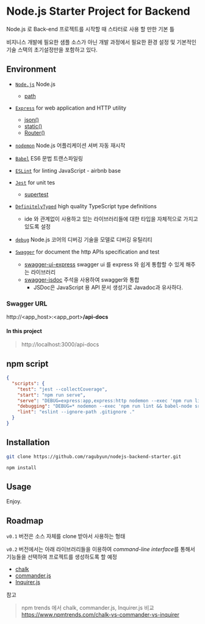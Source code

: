 # Node.js Starter Project for Backend

Node.js 로 Back-end 프로젝트를 시작할 때 스타터로 사용 할 만한 기본 틀

비지니스 개발에 필요한 샘플 소스가 아닌 개발 과정에서 필요한 환경 설정 및 기본적인 기술 스택의 초기설정만을 포함하고 있다. 

## Environment

- [`Node.js`]() Node.js
  - [path](https://nodejs.org/docs/latest-v10.x/api/path.html)
  
- [`Express`](https://expressjs.com/) for web application and HTTP utility
  - [json()](http://expressjs.com/ko/api.html#express.json)
  - [static()](http://expressjs.com/ko/api.html#express.static)
  - [Router()](http://expressjs.com/ko/api.html#express.router)
  
- [`nodemon`](https://github.com/remy/nodemon) Node.js 어플리케이션 셔버 자동 재시작 

- [`Babel`](https://babeljs.io/) ES6 문법 트랜스파일링

- [`ESLint`](https://eslint.org/) for linting JavaScript - airbnb base

- [`Jest`](https://jestjs.io/) for unit tes
  - [supertest](https://github.com/visionmedia/supertest)
  
- [`DefinitelyTyped`](http://definitelytyped.org/) high quality TypeScript type definitions
  - ide 와 관계없이 사용하고 있는 라이브러리들에 대한 타입을 자체적으로 가지고 있도록 설정
  
- [`debug`](https://github.com/visionmedia/debug) Node.js 코어의 디버깅 기술을 모델로 디버깅 유틸리티

- [`Swagger`](https://swagger.io/) for document the http APIs specification and test
  - [swagger-ui-express](https://github.com/scottie1984/swagger-ui-express) swagger ui 를 express 와 쉽게 통합할 수 있게 해주는 라이브러리
  - [swagger-jsdoc](https://github.com/Surnet/swagger-jsdoc) 주석을 사용하여 swagger와 통합
    - JSDoc은 JavaScript 용 API 문서 생성기로 Javadoc과 유사하다.

### Swagger URL

http://<app_host>:<app_port>**/api-docs**

#### In this project

> http://localhost:3000/api-docs

## npm script

```json
{
  "scripts": {
    "test": "jest --collectCoverage",
    "start": "npm run serve",
    "serve": "DEBUG=express:app,express:http nodemon --exec 'npm run lint && babel-node src/index.js'",
    "debugging": "DEBUG=* nodemon --exec 'npm run lint && babel-node src/index.js --inspect'",
    "lint": "eslint --ignore-path .gitignore ."
  }
}
```

## Installation

```bash
git clone https://github.com/ragubyun/nodejs-backend-starter.git
```

```bash
npm install
```

## Usage

Enjoy.

## Roadmap

`v0.1` 버전은 소스 자체를 clone 받아서 사용하는 형태
 
`v0.2` 버전에서는 아래 라이브러리들을 이용하여 *command-line interface*를 통해서 기능들을 선택하여 프로젝트를 생성하도록 할 예정 

- [chalk](https://github.com/chalk/chalk)
- [commander.js](https://github.com/tj/commander.js)
- [Inquirer.js](https://github.com/SBoudrias/Inquirer.js)

참고

> npm trends 에서 chalk, commander.js, Inquirer.js 비교  
  https://www.npmtrends.com/chalk-vs-commander-vs-inquirer
